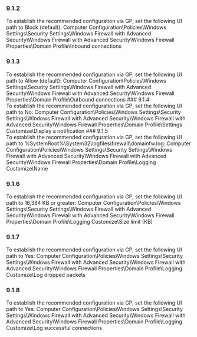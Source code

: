 ### 9.1.2  
To establish the recommended configuration via GP, set the following UI path to Block 
(default): 
Computer Configuration\Policies\Windows Settings\Security Settings\Windows 
Firewall with Advanced Security\Windows Firewall with Advanced 
Security\Windows Firewall Properties\Domain Profile\Inbound connections 
### 9.1.3  
To establish the recommended configuration via GP, set the following UI path to Allow 
(default): 
Computer Configuration\Policies\Windows Settings\Security Settings\Windows 
Firewall with Advanced Security\Windows Firewall with Advanced 
Security\Windows Firewall Properties\Domain Profile\Outbound connections   ### 9.1.4  
To establish the recommended configuration via GP, set the following UI path to No: 
Computer Configuration\Policies\Windows Settings\Security Settings\Windows 
Firewall with Advanced Security\Windows Firewall with Advanced 
Security\Windows Firewall Properties\Domain Profile\Settings 
Customize\Display a notification   ### 9.1.5  
To establish the recommended configuration via GP, set the following UI path to 
%SystemRoot%\System32\logfiles\firewall\domainfw.log: 
Computer Configuration\Policies\Windows Settings\Security Settings\Windows 
Firewall with Advanced Security\Windows Firewall with Advanced 
Security\Windows Firewall Properties\Domain Profile\Logging Customize\Name 
### 9.1.6  
To establish the recommended configuration via GP, set the following UI path to 16,384 KB 
or greater: 
Computer Configuration\Policies\Windows Settings\Security Settings\Windows 
Firewall with Advanced Security\Windows Firewall with Advanced 
Security\Windows Firewall Properties\Domain Profile\Logging Customize\Size 
limit (KB) 
### 9.1.7  
To establish the recommended configuration via GP, set the following UI path to Yes: 
Computer Configuration\Policies\Windows Settings\Security Settings\Windows 
Firewall with Advanced Security\Windows Firewall with Advanced 
Security\Windows Firewall Properties\Domain Profile\Logging Customize\Log 
dropped packets 
### 9.1.8  
To establish the recommended configuration via GP, set the following UI path to Yes: 
Computer Configuration\Policies\Windows Settings\Security Settings\Windows 
Firewall with Advanced Security\Windows Firewall with Advanced 
Security\Windows Firewall Properties\Domain Profile\Logging Customize\Log 
successful connections 
